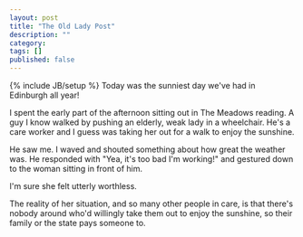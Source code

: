 ```yaml
---
layout: post
title: "The Old Lady Post"
description: ""
category: 
tags: []
published: false
---
```

{% include JB/setup %}
Today was the sunniest day we've had in Edinburgh all year!

I spent the early part of the afternoon sitting out in The Meadows reading. 
A guy I know walked by pushing an elderly, weak lady in a wheelchair. 
He's a care worker and I guess was taking her out for a walk to enjoy the sunshine.

He saw me. I waved and shouted something about how great the weather was. He responded 
with "Yea, it's too bad I'm working!" and gestured down to the woman sitting in front of him.

I'm sure she felt utterly worthless.

The reality of her situation, and so many other people in care, is that there's nobody around 
who'd willingly take them out to enjoy the sunshine, so their family or the state pays someone to.